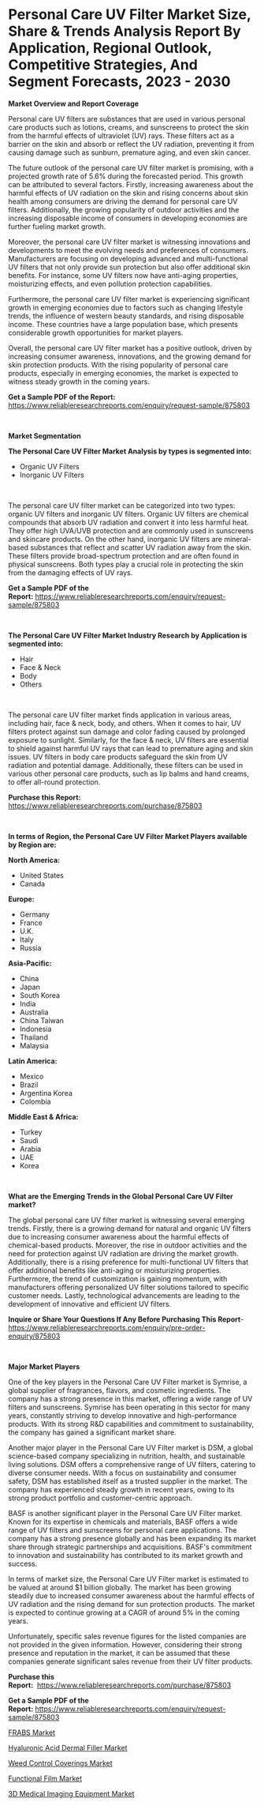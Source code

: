 <p><h1>Personal Care UV Filter Market Size, Share & Trends Analysis Report By Application, Regional Outlook, Competitive Strategies, And Segment Forecasts, 2023 - 2030</h1></p><p><strong>Market Overview and Report Coverage</strong></p>
<p><p>Personal care UV filters are substances that are used in various personal care products such as lotions, creams, and sunscreens to protect the skin from the harmful effects of ultraviolet (UV) rays. These filters act as a barrier on the skin and absorb or reflect the UV radiation, preventing it from causing damage such as sunburn, premature aging, and even skin cancer.</p><p>The future outlook of the personal care UV filter market is promising, with a projected growth rate of 5.6% during the forecasted period. This growth can be attributed to several factors. Firstly, increasing awareness about the harmful effects of UV radiation on the skin and rising concerns about skin health among consumers are driving the demand for personal care UV filters. Additionally, the growing popularity of outdoor activities and the increasing disposable income of consumers in developing economies are further fueling market growth.</p><p>Moreover, the personal care UV filter market is witnessing innovations and developments to meet the evolving needs and preferences of consumers. Manufacturers are focusing on developing advanced and multi-functional UV filters that not only provide sun protection but also offer additional skin benefits. For instance, some UV filters now have anti-aging properties, moisturizing effects, and even pollution protection capabilities.</p><p>Furthermore, the personal care UV filter market is experiencing significant growth in emerging economies due to factors such as changing lifestyle trends, the influence of western beauty standards, and rising disposable income. These countries have a large population base, which presents considerable growth opportunities for market players.</p><p>Overall, the personal care UV filter market has a positive outlook, driven by increasing consumer awareness, innovations, and the growing demand for skin protection products. With the rising popularity of personal care products, especially in emerging economies, the market is expected to witness steady growth in the coming years.</p></p>
<p><strong>Get a Sample PDF of the Report:</strong> <a href="https://www.reliableresearchreports.com/enquiry/request-sample/875803">https://www.reliableresearchreports.com/enquiry/request-sample/875803</a></p>
<p>&nbsp;</p>
<p><strong>Market Segmentation</strong></p>
<p><strong>The Personal Care UV Filter Market Analysis by types is segmented into:</strong></p>
<p><ul><li>Organic UV Filters</li><li>Inorganic UV Filters</li></ul></p>
<p>&nbsp;</p>
<p><p>The personal care UV filter market can be categorized into two types: organic UV filters and inorganic UV filters. Organic UV filters are chemical compounds that absorb UV radiation and convert it into less harmful heat. They offer high UVA/UVB protection and are commonly used in sunscreens and skincare products. On the other hand, inorganic UV filters are mineral-based substances that reflect and scatter UV radiation away from the skin. These filters provide broad-spectrum protection and are often found in physical sunscreens. Both types play a crucial role in protecting the skin from the damaging effects of UV rays.</p></p>
<p><strong>Get a Sample PDF of the Report:</strong>&nbsp;<a href="https://www.reliableresearchreports.com/enquiry/request-sample/875803">https://www.reliableresearchreports.com/enquiry/request-sample/875803</a></p>
<p>&nbsp;</p>
<p><strong>The Personal Care UV Filter Market Industry Research by Application is segmented into:</strong></p>
<p><ul><li>Hair</li><li>Face & Neck</li><li>Body</li><li>Others</li></ul></p>
<p>&nbsp;</p>
<p><p>The personal care UV filter market finds application in various areas, including hair, face & neck, body, and others. When it comes to hair, UV filters protect against sun damage and color fading caused by prolonged exposure to sunlight. Similarly, for the face & neck, UV filters are essential to shield against harmful UV rays that can lead to premature aging and skin issues. UV filters in body care products safeguard the skin from UV radiation and potential damage. Additionally, these filters can be used in various other personal care products, such as lip balms and hand creams, to offer all-round protection.</p></p>
<p><strong>Purchase this Report:</strong>&nbsp; <a href="https://www.reliableresearchreports.com/purchase/875803">https://www.reliableresearchreports.com/purchase/875803</a></p>
<p>&nbsp;</p>
<p><strong>In terms of Region, the Personal Care UV Filter Market Players available by Region are:</strong></p>
<p>
    <p> <strong> North America: </strong>
        <ul>
            <li>United States</li>
            <li>Canada</li>
        </ul>
        </p> 
    <p> <strong> Europe: </strong>
        <ul>
            <li>Germany</li>
            <li>France</li>
            <li>U.K.</li>
            <li>Italy</li>
            <li>Russia</li>
        </ul>
        </p> 
    <p> <strong> Asia-Pacific: </strong>
        <ul>
            <li>China</li>
            <li>Japan</li>
            <li>South Korea</li>
            <li>India</li>
            <li>Australia</li>
            <li>China Taiwan</li>
            <li>Indonesia</li>
            <li>Thailand</li>
            <li>Malaysia</li>
        </ul>
        </p> 
    <p> <strong> Latin America: </strong>
        <ul>
            <li>Mexico</li>
            <li>Brazil</li>
            <li>Argentina Korea</li>
            <li>Colombia</li>
        </ul>
        </p> 
    <p> <strong> Middle East & Africa: </strong>
        <ul>
            <li>Turkey</li>
            <li>Saudi</li>
            <li>Arabia</li>
            <li>UAE</li>
            <li>Korea</li>
        </ul>
    </p>
    </p>
<p>&nbsp;</p>
<p><strong>What are the Emerging Trends in the Global Personal Care UV Filter market?</strong></p>
<p><p>The global personal care UV filter market is witnessing several emerging trends. Firstly, there is a growing demand for natural and organic UV filters due to increasing consumer awareness about the harmful effects of chemical-based products. Moreover, the rise in outdoor activities and the need for protection against UV radiation are driving the market growth. Additionally, there is a rising preference for multi-functional UV filters that offer additional benefits like anti-aging or moisturizing properties. Furthermore, the trend of customization is gaining momentum, with manufacturers offering personalized UV filter solutions tailored to specific customer needs. Lastly, technological advancements are leading to the development of innovative and efficient UV filters.</p></p>
<p><strong>Inquire or Share Your Questions If Any Before Purchasing This Report</strong>- <a href="https://www.reliableresearchreports.com/enquiry/pre-order-enquiry/875803">https://www.reliableresearchreports.com/enquiry/pre-order-enquiry/875803</a></p>
<p>&nbsp;</p>
<p><strong>Major Market Players</strong></p>
<p><p>One of the key players in the Personal Care UV Filter market is Symrise, a global supplier of fragrances, flavors, and cosmetic ingredients. The company has a strong presence in this market, offering a wide range of UV filters and sunscreens. Symrise has been operating in this sector for many years, constantly striving to develop innovative and high-performance products. With its strong R&D capabilities and commitment to sustainability, the company has gained a significant market share.</p><p>Another major player in the Personal Care UV Filter market is DSM, a global science-based company specializing in nutrition, health, and sustainable living solutions. DSM offers a comprehensive range of UV filters, catering to diverse consumer needs. With a focus on sustainability and consumer safety, DSM has established itself as a trusted supplier in the market. The company has experienced steady growth in recent years, owing to its strong product portfolio and customer-centric approach.</p><p>BASF is another significant player in the Personal Care UV Filter market. Known for its expertise in chemicals and materials, BASF offers a wide range of UV filters and sunscreens for personal care applications. The company has a strong presence globally and has been expanding its market share through strategic partnerships and acquisitions. BASF's commitment to innovation and sustainability has contributed to its market growth and success.</p><p>In terms of market size, the Personal Care UV Filter market is estimated to be valued at around $1 billion globally. The market has been growing steadily due to increased consumer awareness about the harmful effects of UV radiation and the rising demand for sun protection products. The market is expected to continue growing at a CAGR of around 5% in the coming years.</p><p>Unfortunately, specific sales revenue figures for the listed companies are not provided in the given information. However, considering their strong presence and reputation in the market, it can be assumed that these companies generate significant sales revenue from their UV filter products.</p></p>
<p><strong>Purchase this Report:</strong>&nbsp;&nbsp;<a href="https://www.reliableresearchreports.com/purchase/875803">https://www.reliableresearchreports.com/purchase/875803</a></p>
<p></p>
<p><strong>Get a Sample PDF of the Report:</strong>&nbsp;<a href="https://www.reliableresearchreports.com/enquiry/request-sample/875803">https://www.reliableresearchreports.com/enquiry/request-sample/875803</a></p>
<p><p><a href="https://www.linkedin.com/pulse/frabs-market-size-share-amp-trends-analysis-report-application-5oz3e/">FRABS Market</a></p><p><a href="https://www.reportprime.com/hyaluronic-acid-dermal-filler-r8504">Hyaluronic Acid Dermal Filler Market</a></p><p><a href="https://medium.com/@winonaboehm2023/weed-control-coverings-market-size-growth-forecast-2023-2030-55f9ab715010">Weed Control Coverings Market</a></p><p><a href="https://www.linkedin.com/pulse/functional-film-market-research-report-unlocks-analysis-financial-mndke/">Functional Film Market</a></p><p><a href="https://issuu.com/reportprime-2/docs/3d-medical-imaging-equipment-market-size-2030.pptx?fr=xKAE9_zU1NQ">3D Medical Imaging Equipment Market</a></p></p>